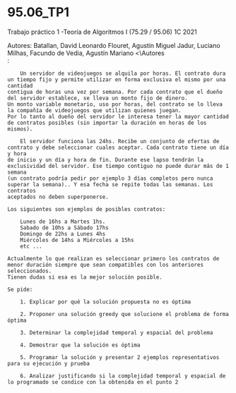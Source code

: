 # 95.06_TP1
Trabajo práctico 1 -Teoría de Algoritmos I (75.29 / 95.06)  1C 2021

<Autores> Autores:
	Batallan, David Leonardo
	Flouret, Agustín Miguel 
	Jadur, Luciano 
	Milhas, Facundo 
	de Vedia, Agustín Mariano
<\Autores  
  <Enunciado> :
	
		Un servidor de videojuegos se alquila por horas. El contrato dura un tiempo fijo y permite utilizar en forma exclusiva el mismo por una cantidad
	contigua de horas una vez por semana. Por cada contrato que el dueño del servidor establece, se lleva un monto fijo de dinero. 
	Un monto variable monetario, uso por horas, del contrato se lo lleva la compañía de videojuegos que utilizan quienes juegan. 
	Por lo tanto al dueño del servidor le interesa tener la mayor cantidad de contratos posibles (sin importar la duración en horas de los mismos).

		El servidor funciona las 24hs. Recibe un conjunto de ofertas de contrato y debe seleccionar cuales aceptar. Cada contrato tiene un día y hora
	de inicio y un día y hora de fin. Durante ese lapso tendrán la exclusividad del servidor. Ese tiempo contiguo no puede durar más de 1 semana 
	(un contrato podría pedir por ejemplo 3 días completos pero nunca superar la semana).. Y esa fecha se repite todas las semanas. Los contratos
	aceptados no deben superponerse.

	Los siguientes son ejemplos de posibles contratos:

		Lunes de 16hs a Martes 1hs.
		Sabado de 10hs a Sábado 17hs
		Domingo de 22hs a Lunes 4hs
		Miércoles de 14hs a Miércoles a 15hs
		etc ...

	Actualmente lo que realizan es seleccionar primero los contratos de menor duración siempre que sean compatibles con los anteriores seleccionados. 
	Tienen dudas si esa es la mejor solución posible.

	Se pide:

		1. Explicar por qué la solución propuesta no es óptima

		2. Proponer una solución greedy que solucione el problema de forma óptima

		3. Determinar la complejidad temporal y espacial del problema

		4. Demostrar que la solución es óptima

		5. Programar la solución y presentar 2 ejemplos representativos para su ejecución y prueba

		6. Analizar justificando si la complejidad temporal y espacial de lo programado se condice con la obtenida en el punto 2
  
